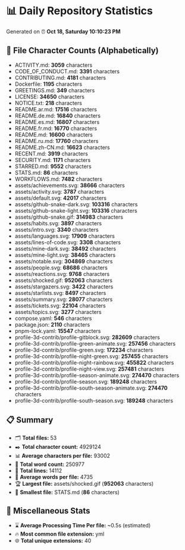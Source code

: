 # 📊 Daily Repository Statistics
Generated on ⏰ **Oct 18, Saturday 10:10:23 PM**

## 📂 File Character Counts (Alphabetically)
- ACTIVITY.md: **3059** characters
- CODE_OF_CONDUCT.md: **3391** characters
- CONTRIBUTING.md: **4181** characters
- Dockerfile: **1195** characters
- GREETINGS.md: **349** characters
- LICENSE: **34650** characters
- NOTICE.txt: **218** characters
- README.ar.md: **17516** characters
- README.de.md: **16840** characters
- README.es.md: **16807** characters
- README.fr.md: **16770** characters
- README.md: **16600** characters
- README.ru.md: **17760** characters
- README.zh-CN.md: **16623** characters
- RECENT.md: **3919** characters
- SECURITY.md: **1171** characters
- STARRED.md: **9552** characters
- STATS.md: **86** characters
- WORKFLOWS.md: **7482** characters
- assets/achievements.svg: **38666** characters
- assets/activity.svg: **3787** characters
- assets/default.svg: **42017** characters
- assets/github-snake-dark.svg: **103316** characters
- assets/github-snake-light.svg: **103316** characters
- assets/github-snake.gif: **314983** characters
- assets/habits.svg: **3897** characters
- assets/intro.svg: **3340** characters
- assets/languages.svg: **17909** characters
- assets/lines-of-code.svg: **3308** characters
- assets/mine-dark.svg: **38492** characters
- assets/mine-light.svg: **38465** characters
- assets/notable.svg: **304869** characters
- assets/people.svg: **68686** characters
- assets/reactions.svg: **9768** characters
- assets/shocked.gif: **952063** characters
- assets/stargazers.svg: **3422** characters
- assets/starlists.svg: **8497** characters
- assets/summary.svg: **28077** characters
- assets/tickets.svg: **22104** characters
- assets/topics.svg: **3277** characters
- compose.yaml: **546** characters
- package.json: **2110** characters
- pnpm-lock.yaml: **15547** characters
- profile-3d-contrib/profile-gitblock.svg: **282609** characters
- profile-3d-contrib/profile-green-animate.svg: **257456** characters
- profile-3d-contrib/profile-green.svg: **172234** characters
- profile-3d-contrib/profile-night-green.svg: **257455** characters
- profile-3d-contrib/profile-night-rainbow.svg: **455822** characters
- profile-3d-contrib/profile-night-view.svg: **257481** characters
- profile-3d-contrib/profile-season-animate.svg: **274470** characters
- profile-3d-contrib/profile-season.svg: **189248** characters
- profile-3d-contrib/profile-south-season-animate.svg: **274470** characters
- profile-3d-contrib/profile-south-season.svg: **189248** characters

## 📋 Summary
- 🗂️ **Total files:** 53
- ✒️ **Total character count:** 4929124
- 📊 **Average characters per file:** 93002
- 📝 **Total word count:** 250977
- 🧾 **Total lines:** 14112
- 📐 **Average words per file:** 4735
- 🏆 **Largest file:** assets/shocked.gif (**952063** characters)
- 🥉 **Smallest file:** STATS.md (**86** characters)

## 🌟 Miscellaneous Stats
- ⌛ **Average Processing Time Per file:** ~0.5s (estimated)
- 🔥 **Most common file extension:** yml
- 🌐 **Total unique extensions:** 40
